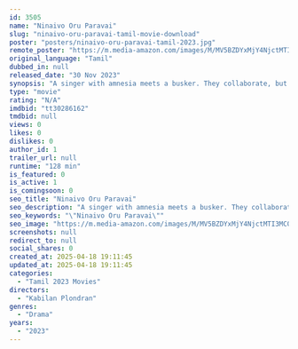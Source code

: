 ```yaml
---
id: 3505
name: "Ninaivo Oru Paravai"
slug: "ninaivo-oru-paravai-tamil-movie-download"
poster: "posters/ninaivo-oru-paravai-tamil-2023.jpg"
remote_poster: "https://m.media-amazon.com/images/M/MV5BZDYxMjY4NjctMTI3MC00OTNjLWE2M2QtN2VhZjkyZGRhZTk2XkEyXkFqcGdeQXVyMTU2MzU0NDY5._V1_SX300.jpg"
original_language: "Tamil"
dubbed_in: null
released_date: "30 Nov 2023"
synopsis: "A singer with amnesia meets a busker. They collaborate, but she knows more of his past than she lets on. She orchestrated their meeting to reignite his career. In a twist, she was part of his past, returning to rescue him from obs..."
type: "movie"
rating: "N/A"
imdbid: "tt30286162"
tmdbid: null
views: 0
likes: 0
dislikes: 0
author_id: 1
trailer_url: null
runtime: "128 min"
is_featured: 0
is_active: 1
is_comingsoon: 0
seo_title: "Ninaivo Oru Paravai"
seo_description: "A singer with amnesia meets a busker. They collaborate, but she knows more of his past than she lets on. She orchestrated their meeting to reignite his career. In a twist, she was part of his past, returning to rescue him from obs..."
seo_keywords: "\"Ninaivo Oru Paravai\""
seo_image: "https://m.media-amazon.com/images/M/MV5BZDYxMjY4NjctMTI3MC00OTNjLWE2M2QtN2VhZjkyZGRhZTk2XkEyXkFqcGdeQXVyMTU2MzU0NDY5._V1_SX300.jpg"
screenshots: null
redirect_to: null
social_shares: 0
created_at: 2025-04-18 19:11:45
updated_at: 2025-04-18 19:11:45
categories:
  - "Tamil 2023 Movies"
directors:
  - "Kabilan Plondran"
genres:
  - "Drama"
years:
  - "2023"
---
```

